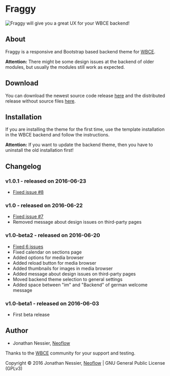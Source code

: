 # Fraggy

![Fraggy will give you a great UX for your WBCE backend!](https://fraggy.neoflow.ch/example.jpg "Fraggy will give you a great UX for your WBCE backend!")

## About

Fraggy is a responsive and Bootstrap based backend theme for [WBCE](http://wbce.org).

**Attention:** There might be some design issues at the backend of older modules, but usually the modules still work as expected.

## Download

You can download the newest source code release [here](https://github.com/rjgamer/Fraggy-Backend-Theme/releases) and the distributed release without source files [here](https://fraggy.neoflow.ch/downloads/).

## Installation

If you are installing the theme for the first time, use the template installation in the WBCE backend and follow the instructions.

**Attention:** If you want to update the backend theme, then you have to uninstall the old installation first!

## Changelog

### v1.0.1 - released on 2016-06-23

 * [Fixed issue #8](https://github.com/rjgamer/Fraggy-Backend-Theme/issues/8)

### v1.0 - released on 2016-06-22

 * [Fixed issue #7](https://github.com/rjgamer/Fraggy-Backend-Theme/issues/7)
 * Removed message about design issues on third-party pages

### v1.0-beta2 - released on 2016-06-20

 * [Fixed 6 issues](https://github.com/rjgamer/Fraggy-Backend-Theme/issues?q=milestone%3Av1.0-beta2+is%3Aclosed)
 * Fixed calendar on sections page
 * Added options for media browser
 * Added reload button for media browser
 * Added thumbnails for images in media browser
 * Added message about design issues on third-party pages
 * Moved backend theme selection to general settings
 * Added space between "im" and "Backend" of german welcome message

### v1.0-beta1 - released on 2016-06-03

 * First beta release

## Author

* Jonathan Nessier, [Neoflow](https://www.neoflow.ch)

Thanks to the [WBCE](http://wbce.org) community for your support and testing.

Copyright © 2016 Jonathan Nessier, [Neoflow](https://www.neoflow.ch) | GNU General Public License (GPLv3)
